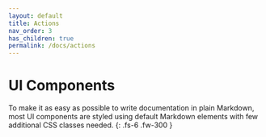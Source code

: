 ```yaml
---
layout: default
title: Actions
nav_order: 3
has_children: true
permalink: /docs/actions
---
```


# UI Components

To make it as easy as possible to write documentation in plain Markdown, most UI components are styled using default Markdown elements with few additional CSS classes needed.
{: .fs-6 .fw-300 }
